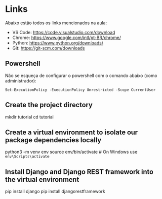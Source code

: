 # Links
Abaixo estão todos os links mencionados na aula:

- VS Code: https://code.visualstudio.com/download
- Chrome: https://www.google.com/intl/pt-BR/chrome/
- Python: https://www.python.org/downloads/
- Git: https://git-scm.com/downloads

## Powershell
Não se esqueça de configurar o powershell com o comando abaixo (como administrador):

```
Set-ExecutionPolicy -ExecutionPolicy Unrestricted -Scope CurrentUser

```

## Create the project directory
mkdir tutorial
cd tutorial

## Create a virtual environment to isolate our package dependencies locally
python3 -m venv env
source env/bin/activate  # On Windows use `env\Scripts\activate`

## Install Django and Django REST framework into the virtual environment
pip install django
pip install djangorestframework
